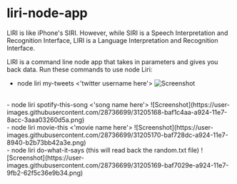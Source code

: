 # liri-node-app
LIRI is like iPhone's SIRI. However, while SIRI is a Speech Interpretation and Recognition Interface, LIRI is a Language Interpretation and Recognition Interface.

LIRI is a command line node app that takes in parameters and gives you back data.
Run these commands to use node Liri:
<br>
- node liri my-tweets <'twitter username here'>
![Screenshot](https://user-images.githubusercontent.com/28736699/31205167-bad7b6b4-a924-11e7-92d3-b9c7301abc95.png)
<br>
- node liri spotify-this-song <'song name here'>
![Screenshot](https://user-images.githubusercontent.com/28736699/31205168-baf1c4aa-a924-11e7-8acc-3aaa03260d5a.png)
<br>
- node liri movie-this <'movie name here'>
![Screenshot](https://user-images.githubusercontent.com/28736699/31205170-baf728dc-a924-11e7-8940-b2b73bb42a3e.png)
<br>
- node liri do-what-it-says (this will read back the random.txt file)
![Screenshot](https://user-images.githubusercontent.com/28736699/31205169-baf7029e-a924-11e7-9fb2-62f5c36e9b34.png)


